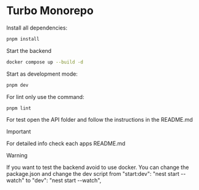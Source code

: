# Turbo Monorepo

Install all dependencies:

```bash
pnpm install
```

Start the backend

```bash
docker compose up --build -d
```

Start as development mode:

```bash
pnpm dev
```

For lint only use the command:

```bash
pnpm lint
```

For test open the API folder and follow the instructions in the README.md

> [!IMPORTANT]
> For detailed info check each apps README.md

> [!WARNING]
> If you want to test the backend avoid to use docker. You can change the package.json and change the dev script from "start:dev": "nest start --watch" to "dev": "nest start --watch",
